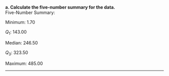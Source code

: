 **a. Calculate the five-number summary for the data.**  
Five-Number Summary:

Minimum: 1.70

$Q_1$: 143.00

Median: 246.50

$Q_3$: 323.50

Maximum: 485.00

---
